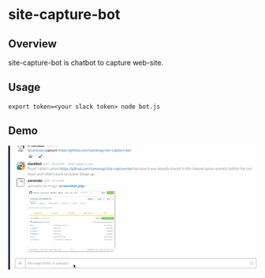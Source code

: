 site-capture-bot
==================

## Overview

site-capture-bot is chatbot to capture web-site.

## Usage

```
export token=<your slack token> node bot.js
```

## Demo
![demo](demo.gif)
